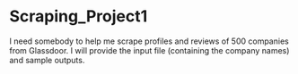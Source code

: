 # Scraping_Project1
I need somebody to help me scrape profiles and reviews of 500 companies from Glassdoor. I will provide the input file (containing the company names) and sample outputs.
